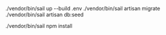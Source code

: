 ./vendor/bin/sail up --build
.env
./vendor/bin/sail artisan migrate    
./vendor/bin/sail artisan db:seed    

./vendor/bin/sail npm install 
